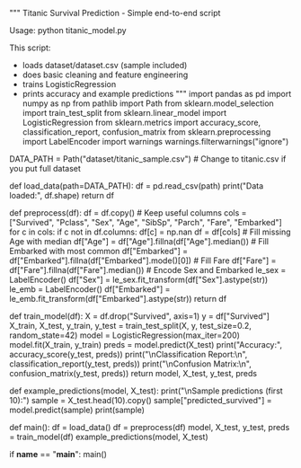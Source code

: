"""
Titanic Survival Prediction - Simple end-to-end script

Usage:
    python titanic_model.py

This script:
 - loads dataset/dataset.csv (sample included)
 - does basic cleaning and feature engineering
 - trains LogisticRegression
 - prints accuracy and example predictions
"""
import pandas as pd
import numpy as np
from pathlib import Path
from sklearn.model_selection import train_test_split
from sklearn.linear_model import LogisticRegression
from sklearn.metrics import accuracy_score, classification_report, confusion_matrix
from sklearn.preprocessing import LabelEncoder
import warnings
warnings.filterwarnings("ignore")

DATA_PATH = Path("dataset/titanic_sample.csv")  # Change to titanic.csv if you put full dataset

def load_data(path=DATA_PATH):
    df = pd.read_csv(path)
    print("Data loaded:", df.shape)
    return df

def preprocess(df):
    df = df.copy()
    # Keep useful columns
    cols = ["Survived", "Pclass", "Sex", "Age", "SibSp", "Parch", "Fare", "Embarked"]
    for c in cols:
        if c not in df.columns:
            df[c] = np.nan
    df = df[cols]
    # Fill missing Age with median
    df["Age"] = df["Age"].fillna(df["Age"].median())
    # Fill Embarked with most common
    df["Embarked"] = df["Embarked"].fillna(df["Embarked"].mode()[0])
    # Fill Fare
    df["Fare"] = df["Fare"].fillna(df["Fare"].median())
    # Encode Sex and Embarked
    le_sex = LabelEncoder()
    df["Sex"] = le_sex.fit_transform(df["Sex"].astype(str))
    le_emb = LabelEncoder()
    df["Embarked"] = le_emb.fit_transform(df["Embarked"].astype(str))
    return df

def train_model(df):
    X = df.drop("Survived", axis=1)
    y = df["Survived"]
    X_train, X_test, y_train, y_test = train_test_split(X, y, test_size=0.2, random_state=42)
    model = LogisticRegression(max_iter=200)
    model.fit(X_train, y_train)
    preds = model.predict(X_test)
    print("Accuracy:", accuracy_score(y_test, preds))
    print("\nClassification Report:\n", classification_report(y_test, preds))
    print("\nConfusion Matrix:\n", confusion_matrix(y_test, preds))
    return model, X_test, y_test, preds

def example_predictions(model, X_test):
    print("\nSample predictions (first 10):")
    sample = X_test.head(10).copy()
    sample["predicted_survived"] = model.predict(sample)
    print(sample)

def main():
    df = load_data()
    df = preprocess(df)
    model, X_test, y_test, preds = train_model(df)
    example_predictions(model, X_test)

if __name__ == "__main__":
    main()
